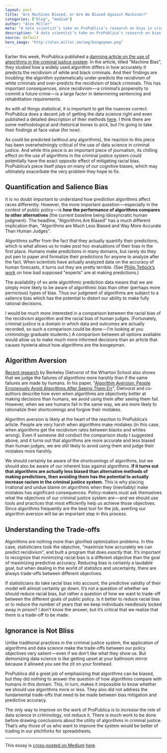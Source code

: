 ```yaml
---
layout: post
title: "Are Machines Biased, or Are We Biased Against Machines?"
categories: ["blog", "medium"]
author: "Alex Miller"
meta: "A data scientist’s take on ProPublica’s research on bias in crime prediction algorithms."
description: "A data scientist’s take on ProPublica’s research on bias in crime prediction algorithms."
source: default
hero_image: "http://alex.miller.im/img/boogeyman.png"
---
```


Earlier this week, ProPublica published a [damning article on the use of algorithms in the criminal justice system](https://www.propublica.org/article/machine-bias-risk-assessments-in-criminal-sentencing). In the article, titled "Machine Bias", they studied how a widely used algorithm differs in how accurately it predicts the recidivism of white and black criminals. And their findings are troubling: the algorithm systematically under-predicts the recidivism of white criminals and over-predicts the recidivism of black criminals. This has important consequences, since recidivism — a criminal’s propensity to commit a future crime — is a large factor in determining sentencing and rehabilitation requirements.


As with all things statistical, it is important to get the nuances correct. ProPublica does a decent job of getting the data science right and even published a detailed description of their methods [here](https://www.propublica.org/article/how-we-analyzed-the-compas-recidivism-algorithm). I think there are some methodological and rhetorical bones to pick, but I’m going to take their findings at face value (for now).

As could be predicted (without any algorithms), the reaction to this piece has been overwhelmingly critical of the use of data science in criminal justice. And while this piece is an important piece of journalism, its chilling effect on the use of algorithms in the criminal justice system could potentially have the exact *opposite* effect of mitigating racial bias. ProPublica’s piece itself plays on many of our cognitive biases, which may ultimately exacerbate the very problem they hope to fix.

## Quantification and Salience Bias

It is no doubt important to understand how prediction algorithms affect races differently. However, the more important question — especially in the context of public policy — is **how the performance of algorithms compares to other alternatives** (the current baseline being idiosyncratic human judgment). The headline, "Algorithms Are Biased" has a much different implication than, "Algorithms are Much Less Biased and Way More Accurate Than Human Judges".

Algorithms suffer from the fact that they actually quantify their predictions, which is what allows us to make post hoc evaluations of their bias in the first place. Humans make predictions in many domains, but rarely do they put pen to paper and formalize their predictions for anyone to analyze after the fact. When scientists have actually analyzed data on the accuracy of human forecasts, it turns out they are pretty terrible. (See [Philip Tetlock’s work](http://www.amazon.com/Superforecasting-Science-Prediction-Philip-Tetlock/dp/0804136696) on how bad supposed "experts" are at making predictions.)


The availability of ex ante algorithmic prediction data means that we are simply more likely to be aware of algorithmic bias than other (perhaps more pernicious) types of bias. Thus our judgment of algorithms are subject to a salience bias which has the potential to distort our ability to make fully rational decisions.

I would be much more interested in a comparison between the racial bias of the recidivism algorithm and the racial bias of human judges. (Fortunately, criminal justice is a domain in which data and outcomes are actually recorded, so such a comparison could be done — I’m looking at you criminology graduate students.) A comparison between all options available would allow us to make much more informed decisions than an article that causes hysteria about how algorithms are the boogeyman.

## Algorithm Aversion

[Recent research](https://hbr.org/2015/02/heres-why-people-trust-human-judgment-over-algorithms) by Berkeley Dietvorst of the Wharton School also shows that we judge the failures of algorithms more harshly than if the same failures are made by humans. In his paper, "[Algorithm Aversion: People Erroneously Avoid Algorithms After Seeing Them Err](https://marketing.wharton.upenn.edu/mktg/assets/File/Dietvorst%20Simmons%20&%20Massey%202014.pdf)", Dietvorst and co-authors describe how even when algorithms are objectively better at making decisions than humans, we avoid using them after seeing them fail. However, when we see humans fail in the same way, we are more likely to rationalize their shortcomings and forgive their mistakes.

Algorithm aversion is likely at the heart of the reaction to ProPublica’s article. People are very harsh when algorithms make mistakes (in this case, when algorithms get the recidivism rates between blacks and whites wrong). Even if someone did conduct the comparison study I suggested above, and it turns out that algorithms are more accurate and less biased than human judges, we are still likely to avoid using them and judge their mistakes more harshly.

We should certainly be aware of the shortcomings of algorithms, but we should also be aware of our inherent bias against algorithms. **If it turns out that algorithms are actually less biased than alternative methods of making predictions, then avoiding them has the potential to actually increase racism in the criminal justice system.** This is why placing irrational and undue blame on algorithms when they (inevitably) make mistakes has significant consequences. Policy-makers must ask themselves what the objectives of our criminal justice system are — and we should use tools and practices that most efficiently help us achieve those objectives. Since algorithms frequently are the best tool for the job, averting our algorithm aversion will be an important step in this process.

## Understanding the Trade-offs

Algorithms are nothing more than glorified optimization problems. In this case, statisticians took the objective, "maximize how accurately we can predict recidivism", and built a program that does *exactly* that. It’s important to recognize that minimizing racial bias is a different objective than the goal of maximizing predictive accuracy. Reducing bias is certainly a laudable goal, but when dealing in the world of statistics and uncertainty, there are always trade-offs between different objectives.

If statisticians do take racial bias into account, the predictive validity of their model will almost certainly go down. It’s not a question of whether we should reduce racial bias, but rather a question of how we want to trade-off between the different goals of public policy. Is it better to reduce racial bias or to reduce the number of years that we keep individuals needlessly locked away in prison? I don’t know the answer, but it’s critical that we realize that there is a trade-off to be made.

## Ignorance is Not Bliss

Unlike traditional practices in the criminal justice system, the application of algorithms and data science make the trade-offs between our policy objectives very salient — even if we don’t like what they show us. But demonizing data science is like getting upset at your bathroom mirror because it allowed you see the zit on your forehead.

ProPublica did a great job of emphasizing that algorithms can be biased, but they did nothing to answer the question of how algorithms compare with humans in this domain. This, in turn, makes it impossible to know whether we should use algorithms more or less. They also did not address the fundamental trade-offs that need to be made between bias mitigation and predictive accuracy.

The only way to improve on the work of ProPublica is to *increase* the role of data science in criminology, not reduce it. There is much work to be done before drawing conclusions about the utility of algorithms in criminal justice. That’s why those of us who want to improve the system would be better of trading in our pitchforks for spreadsheets.

---

This essay is [cross-posted on Medium](http://alex.miller.im/posts/medium-seo-rel-canonical-tag-cross-posting-via-rss/) [here](https://medium.com/@alexpmiller/are-machines-biased-or-are-we-biased-against-machines-17982310152b).
